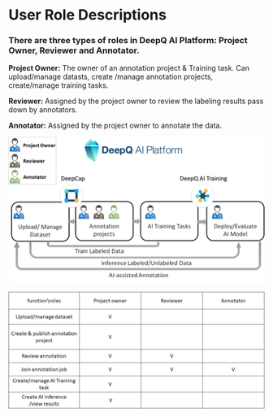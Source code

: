 # User Role Descriptions

### There are three types of roles in DeepQ AI Platform: Project Owner, Reviewer and Annotator. 

**Project Owner:** The owner of an annotation project & Training task. Can upload/manage datasts, create /manage annotation projects, create/manage training tasks.

**Reviewer:** Assigned by the project owner to review the labeling results pass down by annotators.

**Annotator:** Assigned by the project owner to annotate the data.

![](../.gitbook/assets/image%20%2894%29.png)

![ The Function/Role matrix of DeepQ AI Platform](../.gitbook/assets/image%20%28103%29.png)

